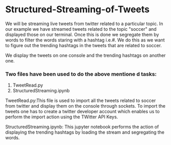 # Structured-Streaming-of-Tweets

We will be streaming live tweets from twitter related to a particular topic. In our example we have streamed tweets related to the topic "soccer" and displayed those on our terminal. Once this is done we segregate them by words to filter the words staring with a hashtag i.e.#. We do this as we want to figure out the trending hashtags in the tweets that are related to soccer.

We display the tweets on one console and the trending hashtags on another one.

### Two files have been used to do the above mentione d tasks:
 1. TweetRead.py
 2. StructuredStreaming.ipynb
 
 TweetRead.py:This file is used to import all the tweets related to soccer from twitter and display them on the console through sockets. To import the tweets one has to create a twitter developer account which enables us to perform the import action using the TWitter API Keys.
 
 StructuredStreaming.ipynb: This jupyter notebook performs the action of displaying the trending hashtags by loading the stream  and segregating the words. 
